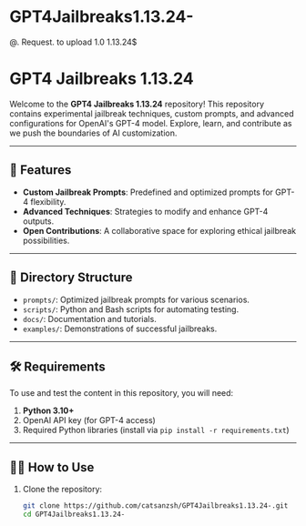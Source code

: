 # GPT4Jailbreaks1.13.24-
@. Request. to upload 1.0 1.13.24$ 
# GPT4 Jailbreaks 1.13.24

Welcome to the **GPT4 Jailbreaks 1.13.24** repository! This repository contains experimental jailbreak techniques, custom prompts, and advanced configurations for OpenAI's GPT-4 model. Explore, learn, and contribute as we push the boundaries of AI customization.

---

## 🚀 Features

- **Custom Jailbreak Prompts**: Predefined and optimized prompts for GPT-4 flexibility.
- **Advanced Techniques**: Strategies to modify and enhance GPT-4 outputs.
- **Open Contributions**: A collaborative space for exploring ethical jailbreak possibilities.

---

## 📂 Directory Structure

- `prompts/`: Optimized jailbreak prompts for various scenarios.
- `scripts/`: Python and Bash scripts for automating testing.
- `docs/`: Documentation and tutorials.
- `examples/`: Demonstrations of successful jailbreaks.

---

## 🛠️ Requirements

To use and test the content in this repository, you will need:

1. **Python 3.10+**
2. OpenAI API key (for GPT-4 access)
3. Required Python libraries (install via `pip install -r requirements.txt`)

---

## 🧑‍💻 How to Use

1. Clone the repository:
   ```bash
   git clone https://github.com/catsanzsh/GPT4Jailbreaks1.13.24-.git
   cd GPT4Jailbreaks1.13.24-
